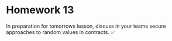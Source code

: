 # Homework 13

In preparation for tomorrows lesson, discuss in your teams secure approaches to random
values in contracts. ✅
